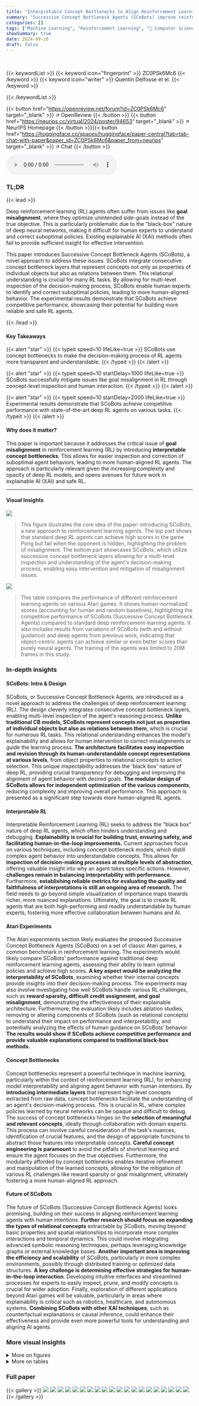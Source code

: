 ```yaml
---
title: "Interpretable Concept Bottlenecks to Align Reinforcement Learning Agents"
summary: "Successive Concept Bottleneck Agents (SCoBots) improve reinforcement learning by integrating interpretable layers, enabling concept-level inspection and human-in-the-loop revisions to fix misalignment..."
categories: []
tags: ["Machine Learning", "Reinforcement Learning", "🏢 Computer Science Department, TU Darmstadt",]
showSummary: true
date: 2024-09-26
draft: false
---
```


<br>

{{< keywordList >}}
{{< keyword icon="fingerprint" >}} ZC0PSk6Mc6 {{< /keyword >}}
{{< keyword icon="writer" >}} Quentin Delfosse et el. {{< /keyword >}}
 
{{< /keywordList >}}

{{< button href="https://openreview.net/forum?id=ZC0PSk6Mc6" target="_blank" >}}
↗ OpenReview
{{< /button >}}
{{< button href="https://neurips.cc/virtual/2024/poster/94653" target="_blank" >}}
↗ NeurIPS Homepage
{{< /button >}}{{< button href="https://huggingface.co/spaces/huggingface/paper-central?tab=tab-chat-with-paper&paper_id=ZC0PSk6Mc6&paper_from=neurips" target="_blank" >}}
↗ Chat
{{< /button >}}



<audio controls>
    <source src="https://ai-paper-reviewer.com/ZC0PSk6Mc6/podcast.wav" type="audio/wav">
    Your browser does not support the audio element.
</audio>


### TL;DR


{{< lead >}}

Deep reinforcement learning (RL) agents often suffer from issues like **goal misalignment**, where they optimize unintended side-goals instead of the true objective.  This is particularly problematic due to the "black-box" nature of deep neural networks, making it difficult for human experts to understand and correct suboptimal policies. Existing explainable AI (XAI) methods often fail to provide sufficient insight for effective intervention.

This paper introduces Successive Concept Bottleneck Agents (SCoBots), a novel approach to address these issues. SCoBots integrate consecutive concept bottleneck layers that represent concepts not only as properties of individual objects but also as relations between them. This relational understanding is crucial for many RL tasks. By allowing for multi-level inspection of the decision-making process, SCoBots enable human experts to identify and correct suboptimal policies, leading to more human-aligned behavior.  The experimental results demonstrate that SCoBots achieve competitive performance, showcasing their potential for building more reliable and safe RL agents.

{{< /lead >}}


#### Key Takeaways

{{< alert "star" >}}
{{< typeit speed=10 lifeLike=true >}} SCoBots use concept bottlenecks to make the decision-making process of RL agents more transparent and understandable. {{< /typeit >}}
{{< /alert >}}

{{< alert "star" >}}
{{< typeit speed=10 startDelay=1000 lifeLike=true >}} SCoBots successfully mitigate issues like goal misalignment in RL through concept-level inspection and human interaction. {{< /typeit >}}
{{< /alert >}}

{{< alert "star" >}}
{{< typeit speed=10 startDelay=2000 lifeLike=true >}} Experimental results demonstrate that SCoBots achieve competitive performance with state-of-the-art deep RL agents on various tasks. {{< /typeit >}}
{{< /alert >}}

#### Why does it matter?
This paper is important because it addresses the critical issue of **goal misalignment** in reinforcement learning (RL) by introducing **interpretable concept bottlenecks**.  This allows for easier inspection and correction of suboptimal agent behaviors, leading to more human-aligned RL agents.  The approach is particularly relevant given the increasing complexity and opacity of deep RL models, and opens avenues for future work in explainable AI (XAI) and safe RL.

------
#### Visual Insights



![](https://ai-paper-reviewer.com/ZC0PSk6Mc6/figures_1_1.jpg)

> This figure illustrates the core idea of the paper: introducing SCoBots, a new approach to reinforcement learning agents.  The top part shows that standard deep RL agents can achieve high scores in the game Pong but fail when the opponent is hidden, highlighting the problem of misalignment. The bottom part showcases SCoBots, which utilize successive concept bottleneck layers allowing for a multi-level inspection and understanding of the agent's decision-making process, enabling easy intervention and mitigation of misalignment issues.





![](https://ai-paper-reviewer.com/ZC0PSk6Mc6/tables_15_1.jpg)

> This table compares the performance of different reinforcement learning agents on various Atari games.  It shows human-normalized scores (accounting for human and random baselines), highlighting the competitive performance of SCoBots (Successive Concept Bottleneck Agents) compared to standard deep reinforcement learning agents.  It also includes results from variations of SCoBots (with and without guidance) and deep agents from previous work, indicating that object-centric agents can achieve similar or even better scores than purely neural agents.  The training of the agents was limited to 20M frames in this study.





### In-depth insights


#### SCoBots: Intro & Design
SCoBots, or Successive Concept Bottleneck Agents, are introduced as a novel approach to address the challenges of deep reinforcement learning (RL).  The design cleverly integrates consecutive concept bottleneck layers, enabling multi-level inspection of the agent's reasoning process.  **Unlike traditional CB models, SCoBots represent concepts not just as properties of individual objects but also as relations between them**, which is crucial for numerous RL tasks. This relational understanding enhances the model's explainability and allows for human intervention to correct misalignments or guide the learning process.  **The architecture facilitates easy inspection and revision through its human-understandable concept representations at various levels**, from object properties to relational concepts to action selection. This unique inspectability addresses the 'black box' nature of deep RL, providing crucial transparency for debugging and improving the alignment of agent behavior with desired goals.  **The modular design of SCoBots allows for independent optimization of the various components**, reducing complexity and improving overall performance.  This approach is presented as a significant step towards more human-aligned RL agents.

#### Interpretable RL
Interpretable Reinforcement Learning (RL) seeks to address the "black box" nature of deep RL agents, which often hinders understanding and debugging.  **Explainability is crucial for building trust, ensuring safety, and facilitating human-in-the-loop improvements.**  Current approaches focus on various techniques, including concept bottleneck models, which distill complex agent behavior into understandable concepts. This allows for **inspection of decision-making processes at multiple levels of abstraction**, offering valuable insight into why an agent takes specific actions.  However, **challenges remain in balancing interpretability with performance.**  Furthermore, **establishing reliable metrics for evaluating the quality and faithfulness of interpretations is still an ongoing area of research.** The field needs to go beyond simple visualization of importance maps towards richer, more nuanced explanations.  Ultimately, the goal is to create RL agents that are both high-performing and readily understandable by human experts, fostering more effective collaboration between humans and AI.

#### Atari Experiments
The Atari experiments section likely evaluates the proposed Successive Concept Bottleneck Agents (SCoBots) on a set of classic Atari games, a common benchmark in reinforcement learning.  The experiments would likely compare SCoBots' performance against traditional deep reinforcement learning agents, assessing their ability to learn optimal policies and achieve high scores. **A key aspect would be analyzing the interpretability of SCoBots**, examining whether their internal concepts provide insights into their decision-making process.  The experiments may also involve investigating how well SCoBots handle various RL challenges, such as **reward sparsity, difficult credit assignment, and goal misalignment**, demonstrating the effectiveness of their explainable architecture.  Furthermore, the evaluation likely includes ablation studies, removing or altering components of SCoBots (such as relational concepts) to understand their impact on performance and interpretability, and potentially analyzing the effects of human guidance on SCoBots' behavior. **The results would show if SCoBots achieve competitive performance and provide valuable explanations compared to traditional black-box methods.**

#### Concept Bottlenecks
Concept bottlenecks represent a powerful technique in machine learning, particularly within the context of reinforcement learning (RL), for enhancing model interpretability and aligning agent behavior with human intentions.  By **introducing intermediate layers** that represent high-level concepts extracted from raw data, concept bottlenecks facilitate the understanding of an agent's decision-making process. This is crucial in RL, where complex policies learned by neural networks can be opaque and difficult to debug. The success of concept bottlenecks hinges on the **selection of meaningful and relevant concepts**, ideally through collaboration with domain experts. This process can involve careful consideration of the task's nuances, identification of crucial features, and the design of appropriate functions to abstract those features into interpretable concepts.  **Careful concept engineering is paramount** to avoid the pitfalls of shortcut learning and ensure the agent focuses on the true objectives.  Furthermore, the modularity afforded by concept bottlenecks enables iterative refinement and manipulation of the learned concepts, allowing for the mitigation of various RL challenges like reward sparsity or goal misalignment, ultimately fostering a more human-aligned RL approach.

#### Future of SCoBots
The future of SCoBots (Successive Concept Bottleneck Agents) looks promising, building on their success in aligning reinforcement learning agents with human intentions.  **Further research should focus on expanding the types of relational concepts** extractable by SCoBots, moving beyond basic properties and spatial relationships to incorporate more complex interactions and temporal dynamics. This could involve integrating advanced symbolic reasoning techniques, perhaps leveraging knowledge graphs or external knowledge bases.  **Another important area is improving the efficiency and scalability** of SCoBots, particularly in more complex environments, possibly through distributed training or optimized data structures.  **A key challenge is determining effective strategies for human-in-the-loop interaction**.  Developing intuitive interfaces and streamlined processes for experts to easily inspect, prune, and modify concepts is crucial for wider adoption. Finally, exploration of different applications beyond Atari games will be valuable, particularly in areas where explainability is critical such as robotics, healthcare, and autonomous systems.  **Combining SCoBots with other XAI techniques**, such as counterfactual explanations or causal inference, could enhance their effectiveness and provide even more powerful tools for understanding and aligning AI agents.


### More visual insights

<details>
<summary>More on figures
</summary>


![](https://ai-paper-reviewer.com/ZC0PSk6Mc6/figures_2_1.jpg)

> This figure illustrates the architecture of Successive Concept Bottleneck Agents (SCoBots).  SCoBots break down the reinforcement learning policy into several interpretable concept bottleneck layers. The process begins with extracting object properties from raw inputs (e.g., images).  Then, relational concepts are derived using human-understandable functions applied to these objects (e.g., distance between objects). These relational concepts are used by an action selector to choose the optimal action. The key feature is the interactivity at each layer; experts can modify the concepts or reward signals to align the agent's behavior with desired goals.


![](https://ai-paper-reviewer.com/ZC0PSk6Mc6/figures_5_1.jpg)

> This figure presents a comparison of the performance of different RL agents across various Atari games.  The left panel shows that SCoBots achieve comparable or better performance than standard deep RL agents. The middle panel demonstrates SCoBots' ability to correct for misalignment issues, specifically in the Pong game. The right panel illustrates SCoBots' capacity for achieving the intended goals in complex scenarios, as seen in the Kangaroo game.


![](https://ai-paper-reviewer.com/ZC0PSk6Mc6/figures_6_1.jpg)

> This figure shows three examples of how SCoBots' interpretable concepts enable tracing the decision-making process.  The left panel depicts Skiing, where the agent correctly chooses 'RIGHT' because the player's distance from the left flag exceeds 15 pixels.  The center panel illustrates the Pong misalignment; the agent focuses on the enemy's paddle, not the ball.  The right panel showcases Kangaroo, where the agent's decision to 'FIRE' is based on the proximity to a monkey.


![](https://ai-paper-reviewer.com/ZC0PSk6Mc6/figures_7_1.jpg)

> This figure compares the performance of different SCoBots configurations, including those with and without relational concepts and those trained with noisy object detectors. It shows that relational concepts improve performance, except in boxing and that the models are relatively robust to noisy inputs, except on the Kangaroo game.


![](https://ai-paper-reviewer.com/ZC0PSk6Mc6/figures_15_1.jpg)

> This figure is a bar chart showing the number of publications using different reinforcement learning benchmarks.  The Atari benchmark significantly outperforms all other benchmarks in terms of publication count, indicating its widespread use in scientific research.


![](https://ai-paper-reviewer.com/ZC0PSk6Mc6/figures_16_1.jpg)

> This figure demonstrates the performance of SCoBots and other RL agents (deep RL agents, NN-SCoBots, and NN-SCoBots(NG)) across 9 Atari games. The left panel compares the performance of SCoBots and deep RL agents, showing similar or better performance with SCoBots. The center panel showcases SCoBots ability to mitigate goal misalignment in Pong.  The right panel demonstrates that guiding SCoBots can achieve the intended goal (100% level completion) in the Kangaroo game, suggesting that human-understandable concepts can resolve issues such as goal misalignment.


![](https://ai-paper-reviewer.com/ZC0PSk6Mc6/figures_17_1.jpg)

> This figure demonstrates the advantages of SCoBots over traditional deep RL agents in terms of interpretability and goal alignment.  The top panel shows that while a deep RL agent performs well in the standard Pong game, it fails when the opponent is hidden, highlighting a hidden misalignment problem. The bottom panel illustrates how SCoBots, through their multi-level concept bottleneck architecture, allow for easy inspection and intervention, enabling better understanding and mitigation of such issues.


![](https://ai-paper-reviewer.com/ZC0PSk6Mc6/figures_20_1.jpg)

> This figure shows three examples of how SCoBots make decisions in different Atari games: Skiing, Pong, and Kangaroo.  Each example displays a game state and the corresponding decision tree path used by the SCoBot agent to reach its chosen action.  The key takeaway is the interpretability of the SCoBots model, allowing for easy inspection and understanding of the reasoning behind the agent's actions.  The Pong example, in particular, highlights a case of goal misalignment where the agent focuses on a spurious correlation between the positions of paddles instead of directly using the ball's position, showcasing a previously unknown issue with the game.


![](https://ai-paper-reviewer.com/ZC0PSk6Mc6/figures_20_2.jpg)

> This figure illustrates the core idea of the paper. The top part shows that standard deep RL agents, when trained on the Pong game, may develop strategies that rely on the enemy's paddle position, even though the ball's position is more relevant. When the enemy is hidden, the agent fails. The bottom part illustrates how SCoBots, by introducing intermediate concept layers, allow for better interpretability and mitigation of such issues. The figure depicts how SCoBots allow inspecting and revising the reasoning process at multiple levels.  This enables users to identify and address misleading concepts. It highlights that SCoBots allow for human intervention in model learning to prevent the agent from relying on shortcuts.


![](https://ai-paper-reviewer.com/ZC0PSk6Mc6/figures_21_1.jpg)

> This figure shows examples of the decision-making process used by SCoBots agents on three different Atari games: Skiing, Pong, and Kangaroo.  The decision trees, extracted from the trained models, show how the agent selects an action based on a series of interpretable concepts.  Each game example highlights how different relational concepts, such as distances between objects, are used by the agent in their reasoning process. This is particularly important for highlighting the interpretability advantage of SCoBots over traditional deep RL agents, which often provide opaque and inscrutable explanations.


![](https://ai-paper-reviewer.com/ZC0PSk6Mc6/figures_21_2.jpg)

> The figure shows the number of steps needed for a random agent and a guided agent to receive a reward in the Pong game. The original Pong environment has a sparse reward, meaning that the agent only gets a reward when it scores a point. The assisted agent has an additional reward signal that is inversely proportional to the distance between its paddle and the ball, which incentivizes the agent to keep a vertical position close to the ball. As a result, the assisted agent receives rewards more frequently than the original agent.


</details>




<details>
<summary>More on tables
</summary>


![](https://ai-paper-reviewer.com/ZC0PSk6Mc6/tables_18_1.jpg)
> This table lists the properties and relations used by the Successive Concept Bottleneck Agents (SCoBots) in the paper.  The properties describe individual features of objects in the environment (e.g., position, color), while relations capture the relationships between these objects (e.g., distance, speed).  The table provides a detailed definition and description for each property and relation, including its mathematical notation or calculation method. This information is crucial for understanding how SCoBots process information from the environment to make decisions. 

![](https://ai-paper-reviewer.com/ZC0PSk6Mc6/tables_18_2.jpg)
> This table shows which features (properties and relations) are used by the SCoBots agents for each of the nine Atari games.  It also indicates whether certain features were removed (pruned) during the guided SCoBots experiments.  The pruning was done to reduce the complexity of the decision-making process and to test whether the removal of less-relevant features impacts the model's ability to learn effective policies. The table is organized by game and feature category. For each feature, a checkmark indicates inclusion, while an 'X' indicates removal or pruning in the respective game.

![](https://ai-paper-reviewer.com/ZC0PSk6Mc6/tables_22_1.jpg)
> This table presents a comparison of the training time for SCoBots (with OCAtari), deep agents, and SCoBots without guidance (NG) across nine different Atari games. The training times are given in hours and minutes (HH:MM). The results show that SCoBots generally require less training time compared to deep agents, especially in games with a smaller number of objects.

</details>




### Full paper

{{< gallery >}}
<img src="https://ai-paper-reviewer.com/ZC0PSk6Mc6/1.png" class="grid-w50 md:grid-w33 xl:grid-w25" />
<img src="https://ai-paper-reviewer.com/ZC0PSk6Mc6/2.png" class="grid-w50 md:grid-w33 xl:grid-w25" />
<img src="https://ai-paper-reviewer.com/ZC0PSk6Mc6/3.png" class="grid-w50 md:grid-w33 xl:grid-w25" />
<img src="https://ai-paper-reviewer.com/ZC0PSk6Mc6/4.png" class="grid-w50 md:grid-w33 xl:grid-w25" />
<img src="https://ai-paper-reviewer.com/ZC0PSk6Mc6/5.png" class="grid-w50 md:grid-w33 xl:grid-w25" />
<img src="https://ai-paper-reviewer.com/ZC0PSk6Mc6/6.png" class="grid-w50 md:grid-w33 xl:grid-w25" />
<img src="https://ai-paper-reviewer.com/ZC0PSk6Mc6/7.png" class="grid-w50 md:grid-w33 xl:grid-w25" />
<img src="https://ai-paper-reviewer.com/ZC0PSk6Mc6/8.png" class="grid-w50 md:grid-w33 xl:grid-w25" />
<img src="https://ai-paper-reviewer.com/ZC0PSk6Mc6/9.png" class="grid-w50 md:grid-w33 xl:grid-w25" />
<img src="https://ai-paper-reviewer.com/ZC0PSk6Mc6/10.png" class="grid-w50 md:grid-w33 xl:grid-w25" />
<img src="https://ai-paper-reviewer.com/ZC0PSk6Mc6/11.png" class="grid-w50 md:grid-w33 xl:grid-w25" />
<img src="https://ai-paper-reviewer.com/ZC0PSk6Mc6/12.png" class="grid-w50 md:grid-w33 xl:grid-w25" />
<img src="https://ai-paper-reviewer.com/ZC0PSk6Mc6/13.png" class="grid-w50 md:grid-w33 xl:grid-w25" />
<img src="https://ai-paper-reviewer.com/ZC0PSk6Mc6/14.png" class="grid-w50 md:grid-w33 xl:grid-w25" />
<img src="https://ai-paper-reviewer.com/ZC0PSk6Mc6/15.png" class="grid-w50 md:grid-w33 xl:grid-w25" />
<img src="https://ai-paper-reviewer.com/ZC0PSk6Mc6/16.png" class="grid-w50 md:grid-w33 xl:grid-w25" />
<img src="https://ai-paper-reviewer.com/ZC0PSk6Mc6/17.png" class="grid-w50 md:grid-w33 xl:grid-w25" />
<img src="https://ai-paper-reviewer.com/ZC0PSk6Mc6/18.png" class="grid-w50 md:grid-w33 xl:grid-w25" />
<img src="https://ai-paper-reviewer.com/ZC0PSk6Mc6/19.png" class="grid-w50 md:grid-w33 xl:grid-w25" />
<img src="https://ai-paper-reviewer.com/ZC0PSk6Mc6/20.png" class="grid-w50 md:grid-w33 xl:grid-w25" />
{{< /gallery >}}